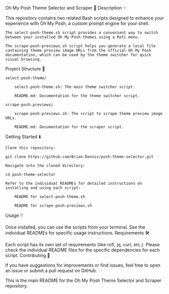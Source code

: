 Oh My Posh Theme Selector and Scraper 🚀
Description ✨

This repository contains two related Bash scripts designed to enhance your experience with Oh My Posh, a custom prompt engine for your shell.

    The select-posh-theme.sh script provides a convenient way to switch between your installed Oh My Posh themes using a Rofi menu.

    The scrape-posh-previews.sh script helps you generate a local file containing theme preview image URLs from the official Oh My Posh documentation, which can be used by the theme switcher for quick visual browsing.

Project Structure 📂

    select-posh-theme/

        select-posh-theme.sh: The main theme switcher script.

        README.md: Documentation for the theme switcher script.

    scrape-posh-previews/

        scrape-posh-previews.sh: The script to scrape theme preview image URLs.

        README.md: Documentation for the scraper script.

Getting Started ⬇️

    Clone this repository:

    git clone https://github.com/Brian-Dennis/posh-theme-selector.git

    Navigate into the cloned directory:

    cd posh-theme-selector

    Refer to the individual READMEs for detailed instructions on installing and using each script:

        README for select-posh-theme.sh

        README for scrape-posh-previews.sh

Usage 🖱️

Once installed, you can use the scripts from your terminal. See the individual READMEs for specific usage instructions.
Requirements 🛠️

Each script has its own set of requirements (like rofi, jq, curl, etc.). Please check the individual README files for the specific dependencies for each script.
Contributing 👋

If you have suggestions for improvements or find issues, feel free to open an issue or submit a pull request on GitHub.

This is the main README for the Oh My Posh Theme Selector and Scraper repository.
